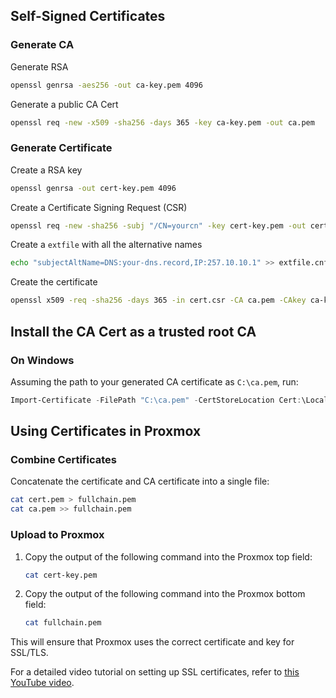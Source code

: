 ## Self-Signed Certificates

### Generate CA

Generate RSA

```bash
openssl genrsa -aes256 -out ca-key.pem 4096
```

Generate a public CA Cert

```bash
openssl req -new -x509 -sha256 -days 365 -key ca-key.pem -out ca.pem
```

### Generate Certificate

Create a RSA key

```bash
openssl genrsa -out cert-key.pem 4096
```

Create a Certificate Signing Request (CSR)

```bash
openssl req -new -sha256 -subj "/CN=yourcn" -key cert-key.pem -out cert.csr
```

Create a `extfile` with all the alternative names

```bash
echo "subjectAltName=DNS:your-dns.record,IP:257.10.10.1" >> extfile.cnf
```

Create the certificate

```bash
openssl x509 -req -sha256 -days 365 -in cert.csr -CA ca.pem -CAkey ca-key.pem -out cert.pem -extfile extfile.cnf -CAcreateserial
```
## Install the CA Cert as a trusted root CA
### On Windows

Assuming the path to your generated CA certificate as `C:\ca.pem`, run:

```powershell
Import-Certificate -FilePath "C:\ca.pem" -CertStoreLocation Cert:\LocalMachine\Root
```

## Using Certificates in Proxmox

### Combine Certificates

Concatenate the certificate and CA certificate into a single file:

```bash
cat cert.pem > fullchain.pem
cat ca.pem >> fullchain.pem
```

### Upload to Proxmox

1. Copy the output of the following command into the Proxmox top field:

    ```bash
    cat cert-key.pem
    ```

2. Copy the output of the following command into the Proxmox bottom field:

    ```bash
    cat fullchain.pem
    ```

This will ensure that Proxmox uses the correct certificate and key for SSL/TLS.


For a detailed video tutorial on setting up SSL certificates, refer to [this YouTube video](https://www.youtube.com/watch?v=VH4gXcvkmOY).